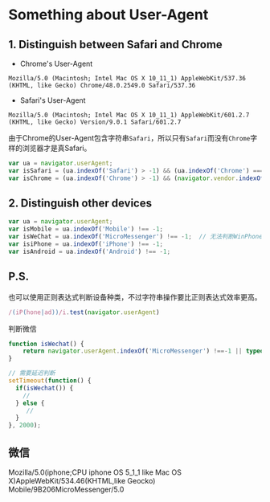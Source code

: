 # Something about User-Agent
## 1. Distinguish between Safari and Chrome
- Chrome's User-Agent
```
Mozilla/5.0 (Macintosh; Intel Mac OS X 10_11_1) AppleWebKit/537.36 (KHTML, like Gecko) Chrome/48.0.2549.0 Safari/537.36
```
- Safari's User-Agent
```
Mozilla/5.0 (Macintosh; Intel Mac OS X 10_11_1) AppleWebKit/601.2.7 (KHTML, like Gecko) Version/9.0.1 Safari/601.2.7
```
由于Chrome的User-Agent包含字符串`Safari`，所以只有`Safari`而没有`Chrome`字样的浏览器才是真Safari。
``` javascript
var ua = navigator.userAgent;
var isSafari = (ua.indexOf('Safari') > -1) && (ua.indexOf('Chrome') === -1);
var isChrome = (ua.indexOf('Chrome') > -1) && (navigator.vendor.indexOf('Google') > -1);
```

## 2. Distinguish other devices
``` javascript
var ua = navigator.userAgent;
var isMobile = ua.indexOf('Mobile') !== -1;
var isWeChat = ua.indexOf('MicroMessenger') !== -1;  // 无法判断WinPhone版微信
var isiPhone = ua.indexOf('iPhone') !== -1;
var isAndroid = ua.indexOf('Android') !== -1;
```

## P.S.
也可以使用正则表达式判断设备种类，不过字符串操作要比正则表达式效率更高。
``` javascript
/(iP(hone|ad))/i.test(navigator.userAgent)
```

判断微信
```javascript
function isWechat() {
    return navigator.userAgent.indexOf('MicroMessenger') !==-1 || typeof navigator.wxuserAgent !== 'undefined';
}

// 需要延迟判断
setTimeout(function() {
  if(isWechat()) {
    //
  } else {
     //
  }
}, 2000);
```

## 微信
Mozilla/5.0(iphone;CPU iphone OS 5_1_1 like Mac OS X)AppleWebKit/534.46(KHTML,like Geocko) Mobile/9B206MicroMessenger/5.0
